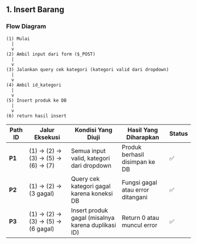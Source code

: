 ## 1. Insert Barang
### Flow Diagram
```
(1) Mulai
  |
  v
(2) Ambil input dari form ($_POST)
  |
  v
(3) Jalankan query cek kategori (kategori valid dari dropdown)
  |
  v
(4) Ambil id_kategori
  |
  v
(5) Insert produk ke DB
  |
  v
(6) return hasil insert
```


| Path ID | Jalur Eksekusi                    | Kondisi Yang Diuji                                 | Hasil Yang Diharapkan             | Status |
| ------- | --------------------------------- | -------------------------------------------------- | --------------------------------- | ------ |
| **P1**  | (1) → (2) → (3) → (5) → (6) → (7) | Semua input valid, kategori dari dropdown          | Produk berhasil disimpan ke DB    | ✅      |
| **P2**  | (1) → (2) → (3 gagal)             | Query cek kategori gagal karena koneksi DB         | Fungsi gagal atau error ditangani | ✅      |
| **P3**  | (1) → (2) → (3) → (5) → (6 gagal) | Insert produk gagal (misalnya karena duplikasi ID) | Return 0 atau muncul error        | ✅      |
